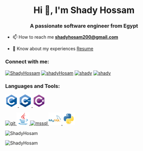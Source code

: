 <h1 align="center">Hi 👋, I'm Shady Hossam</h1>
<h3 align="center">A passionate software engineer from Egypt</h3>

- 📫 How to reach me **shadyhosam200@gmail.com**

- 📄 Know about my experiences [Resume](https://drive.google.com/file/d/1n2hRudAEi-ZnN5Jq1cq8uoHkhwdiZkbh/view?usp=sharing)

<h3 align="left">Connect with me:</h3>
<p align="left">
<a href="https://www.linkedin.com/in/shadyhosam/" target="blank"><img align="center" src="https://raw.githubusercontent.com/rahuldkjain/github-profile-readme-generator/master/src/images/icons/Social/linked-in-alt.svg" alt="ShadyHossam" height="30" width="40" /></a>
<a href="https://https://www.facebook.com/1shady.hosam/" target="blank"><img align="center" src="https://raw.githubusercontent.com/rahuldkjain/github-profile-readme-generator/master/src/images/icons/Social/facebook.svg" alt="shadyHosam" height="30" width="40" /></a>
<a href="https://codeforces.com/profile/Shady.scof" target="blank"><img align="center" src="https://raw.githubusercontent.com/rahuldkjain/github-profile-readme-generator/master/src/images/icons/Social/codeforces.svg" alt="shady" height="30" width="40" /></a>
<a href="https://leetcode.com/shadyhosam200/" target="blank"><img align="center" src="https://raw.githubusercontent.com/rahuldkjain/github-profile-readme-generator/master/src/images/icons/Social/leet-code.svg" alt="shady" height="30" width="40" /></a>

<h3 align="left">Languages and Tools:</h3>
 <a href="https://www.cprogramming.com/" target="_blank" rel="noreferrer"> <img src="https://raw.githubusercontent.com/devicons/devicon/master/icons/c/c-original.svg" alt="c" width="40" height="40"/> </a> <a href="https://www.w3schools.com/cpp/" target="_blank" rel="noreferrer"> <img src="https://raw.githubusercontent.com/devicons/devicon/master/icons/cplusplus/cplusplus-original.svg" alt="cplusplus" width="40" height="40"/> </a> <a href="https://www.w3schools.com/cs/" target="_blank" rel="noreferrer"> <img src="https://raw.githubusercontent.com/devicons/devicon/master/icons/csharp/csharp-original.svg" alt="csharp" width="40" height="40"/> </a>  

 <a href="https://git-scm.com/" target="_blank" rel="noreferrer"> <img src="https://www.vectorlogo.zone/logos/git-scm/git-scm-icon.svg" alt="git" width="40" height="40"/> </a> <a href="https://www.java.com" target="_blank" rel="noreferrer"> <img src="https://raw.githubusercontent.com/devicons/devicon/master/icons/java/java-original.svg" alt="java" width="40" height="40"/> </a> <a href="https://www.microsoft.com/en-us/sql-server" target="_blank" rel="noreferrer"> <img src="https://www.svgrepo.com/show/303229/microsoft-sql-server-logo.svg" alt="mssql" width="40" height="40"/> </a> <a href="https://www.mysql.com/" target="_blank" rel="noreferrer"> <img src="https://raw.githubusercontent.com/devicons/devicon/master/icons/mysql/mysql-original-wordmark.svg" alt="mysql" width="40" height="40"/> </a> <a href="https://www.python.org" target="_blank" rel="noreferrer"> <img src="https://raw.githubusercontent.com/devicons/devicon/master/icons/python/python-original.svg" alt="python" width="40" height="40"/> </a> </p>

<p><img align="center" src="https://github-readme-stats.vercel.app/api/top-langs?username=ShadyHosam&show_icons=true&locale=en&layout=compact" alt="ShadyHosam" /></p>


<p > <img src="https://github-readme-stats.vercel.app/api?username=ShadyHosam&show_icons=true" alt="ShadyHosam" /> </p>

